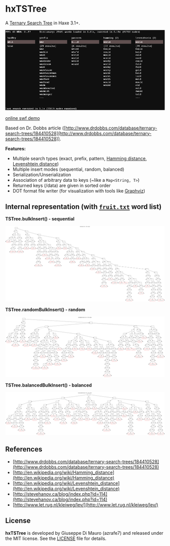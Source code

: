 hxTSTree
========

A [Ternary Search Tree](http://en.wikipedia.org/wiki/Ternary_search_tree) in Haxe 3.1+.

![](screenshot.png)

[online swf demo](https://dl.dropboxusercontent.com/u/32864004/dev/FPDemo/hxTSTreeDemo.swf)

Based on Dr. Dobbs article ([http://www.drdobbs.com/database/ternary-search-trees/184410528](http://www.drdobbs.com/database/ternary-search-trees/184410528)).

**Features:**

 - Multiple search types (exact, prefix, pattern, [Hamming distance](http://en.wikipedia.org/wiki/Hamming_distance), [Levenshtein distance](http://en.wikipedia.org/wiki/Levenshtein_distance))
 - Multiple insert modes (sequential, random, balanced)
 - Serialization/Unserialization
 - Association of arbitrary data to keys (~like a `Map<String, T>`)
 - Returned keys (/data) are given in sorted order
 - DOT format file writer (for visualization with tools like [Graphviz](http://www.graphviz.org/)) 


## Internal representation (with [`fruit.txt`](assets/fruit.txt) word list)

**TSTree.bulkInsert() - sequential**

[![](bulkInsert.png)](raw/master/bulkInsert.png)


**TSTree.randomBulkInsert() - random**

[![](randomBulkInsert.png)](raw/master/randomBulkInsert.png)


**TSTree.balancedBulkInsert() - balanced**

[![](balancedBulkInsert.png)](raw/master/balancedBulkInsert.png)


## References

 - [http://www.drdobbs.com/database/ternary-search-trees/184410528](http://www.drdobbs.com/database/ternary-search-trees/184410528)
 - [http://en.wikipedia.org/wiki/Hamming_distance](http://en.wikipedia.org/wiki/Hamming_distance)
 - [http://en.wikipedia.org/wiki/Levenshtein_distance](http://en.wikipedia.org/wiki/Levenshtein_distance)
 - [http://stevehanov.ca/blog/index.php?id=114](http://stevehanov.ca/blog/index.php?id=114)
 - [http://www.let.rug.nl/kleiweg/lev/](http://www.let.rug.nl/kleiweg/lev/)


## License

**hxTSTree** is developed by Giuseppe Di Mauro (azrafe7) and released under the MIT license. See the [LICENSE](LICENSE) file for details. 

